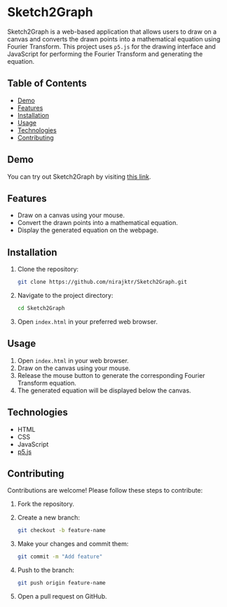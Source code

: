 # Sketch2Graph

Sketch2Graph is a web-based application that allows users to draw on a canvas and converts the drawn points into a mathematical equation using Fourier Transform. This project uses `p5.js` for the drawing interface and JavaScript for performing the Fourier Transform and generating the equation.

## Table of Contents

- [Demo](#demo)
- [Features](#features)
- [Installation](#installation)
- [Usage](#usage)
- [Technologies](#technologies)
- [Contributing](#contributing)

## Demo

You can try out Sketch2Graph by visiting [this link](https://nirajktr.github.io/SketchToGraph/).

## Features

- Draw on a canvas using your mouse.
- Convert the drawn points into a mathematical equation.
- Display the generated equation on the webpage.

## Installation

1. Clone the repository:

    ```bash
    git clone https://github.com/nirajktr/Sketch2Graph.git
    ```

2. Navigate to the project directory:

    ```bash
    cd Sketch2Graph
    ```

3. Open `index.html` in your preferred web browser.

## Usage

1. Open `index.html` in your web browser.
2. Draw on the canvas using your mouse.
3. Release the mouse button to generate the corresponding Fourier Transform equation.
4. The generated equation will be displayed below the canvas.

## Technologies

- HTML
- CSS
- JavaScript
- [p5.js](https://p5js.org/)

## Contributing

Contributions are welcome! Please follow these steps to contribute:

1. Fork the repository.
2. Create a new branch:

    ```bash
    git checkout -b feature-name
    ```

3. Make your changes and commit them:

    ```bash
    git commit -m "Add feature"
    ```

4. Push to the branch:

    ```bash
    git push origin feature-name
    ```

5. Open a pull request on GitHub.
